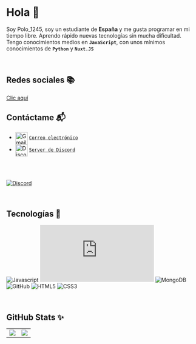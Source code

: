 # Hola 👋

Soy Polo_1245, soy un estudiante de **España** y me gusta programar en mi tiempo libre. Aprendo rápido nuevas tecnologías sin mucha dificultad. Tengo conocimientos medios en **`JavaScript`**, con unos mínimos conocimientos de **`Python`** y **`Nuxt.JS`**


<br />

   ## Redes sociales 📚
   [Clic aquí](https://polo1245.es)
   <br />

  ## Contáctame 📬

   - <img src="https://simpleicons.org/icons/gmail.svg" alt="Gmail" width="32" align="center">  [`Correo electrónico`](mailto:polo1245@polo1245.es)
   - <img src="https://simpleicons.org/icons/discord.svg" alt="Discord" width="32" align="center">  [`Server de Discord`](https://discord.gg/9SY6WSUSja)
   
   <br />
   
   <div>
  <br />
  <p>
    <a href="https://discord.gg/9SY6WSUSja"><img src="https://discord.com/api/guilds/820257786906411028/embed.png?style=banner3" alt="Discord" /></a>
  </p>
  </div>
  
   <br />
   
   ## Tecnologías 🍺

![Javascript](https://img.shields.io/static/v1?label=JavaScript&message=JavaScript%20☕&style=for-the-badge&color=F7DF1E&logo=JavaScript)
![Nodejs](https://img.shields.io/static/v1?label=Nodejs&message=node%20src%2Fgátomo.js%20😸&color=68a063&style=for-the-badge&logo=Node.js)
![MongoDB](https://img.shields.io/static/v1?label=MongoDB&message=Mongo%20DB%20🍃&style=for-the-badge&color=3FA037&logo=MongoDB)
![GitHub](https://img.shields.io/static/v1?label=GitHub&message=github.com%2Fgatomo-oficial%20🐱🐙&style=for-the-badge&color=fff&logo=github)
![HTML5](https://img.shields.io/static/v1?label=HTML&message=HTML%20es%20un%20lenguaje%3F%20❓❔&style=for-the-badge&color=F16529&logo=html5) 
![CSS3](https://img.shields.io/static/v1?label=CSS&message=CSS🎨&style=for-the-badge&color=2965f1&logo=css3)

<br />

## GitHub Stats ✨

<table>
  <tr>
    <td align="center" style="padding=0;width=50%;">
      <img align="center" style="padding=0;" src="https://github-readme-stats.vercel.app/api/?username=polo-1245-oficial&show_icons=true&title_color=4F8CC9&text_color=9f9f9f&theme=react&hide_border=true&hide_title=true&count_private=true" />
    </td>
    <td align="center" style="padding=0;width=50%;">
      <img align="center" style="padding=0;" src="https://github-readme-stats.quantumlytangled.vercel.app/api/top-langs/?username=polo-1245-oficial&layout=compact&show_icons=true&title_color=4F8CC9&text_color=9f9f9f&theme=react&hide_border=true&count_private=true&extra=normal-project/Normal;normal-project/Normal" />
    </td>
  </tr>
</table>

<br />
